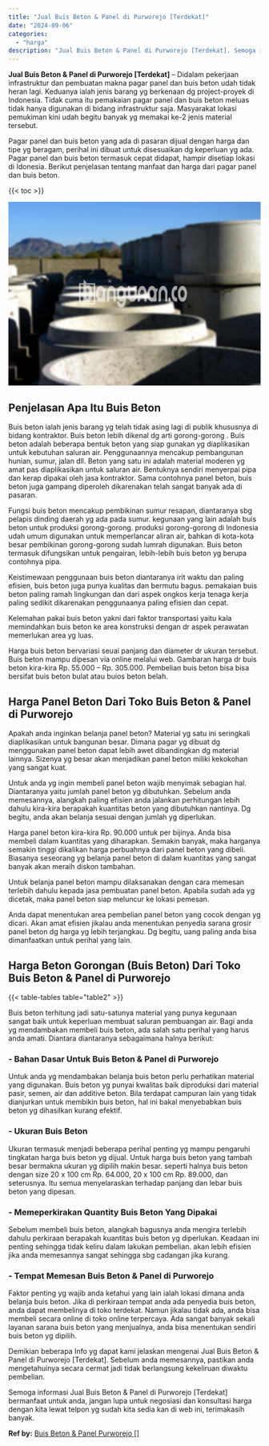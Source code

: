```yaml
---
title: "Jual Buis Beton & Panel di Purworejo [Terdekat]"
date: "2024-09-06"
categories: 
  - "harga"
description: "Jual Buis Beton & Panel di Purworejo [Terdekat]. Semoga informasi Jual Buis Beton & Panel di Purworejo [Terdekat] bermanfaat untuk anda, jangan lupa untuk..."
---
```


**Jual Buis Beton & Panel di Purworejo \[Terdekat\]** – Didalam pekerjaan infrastruktur dan pembuatan makna pagar panel dan buis beton udah tidak heran lagi. Keduanya ialah jenis barang yg berkenaan dg project-proyek di Indonesia. Tidak cuma itu pemakaian pagar panel dan buis beton meluas tidak hanya digunakan di bidang infrastruktur saja. Masyarakat lokasi pemukiman kini udah begitu banyak yg memakai ke-2 jenis material tersebut.

Pagar panel dan buis beton yang ada di pasaran dijual dengan harga dan tipe yg beragam, perihal ini dibuat untuk disesuaikan dg keperluan yg ada. Pagar panel dan buis beton termasuk cepat didapat, hampir disetiap lokasi di Idonesia. Berikut penjelasan tentang manfaat dan harga dari pagar panel dan buis beton.

{{< toc >}}

![Jual Buis Beton & Panel di Purworejo [Terdekat]](/images/jual-panel-buis-beton-murah-58.png)

## Penjelasan Apa Itu Buis Beton

Buis beton ialah jenis barang yg telah tidak asing lagi di publik khususnya di bidang kontraktor. Buis beton lebih dikenal dg arti gorong-gorong . Buis beton adalah beberapa bentuk beton yang siap gunakan yg diaplikasikan untuk kebutuhan saluran air. Penggunaannya mencakup pembangunan hunian, sumur, jalan dll. Beton yang satu ini adalah material moderen yg amat pas diaplikasikan untuk saluran air. Bentuknya sendiri menyerpai pipa dan kerap dipakai oleh jasa kontraktor. Sama contohnya panel beton, buis beton juga gampang diperoleh dikarenakan telah sangat banyak ada di pasaran.

Fungsi buis beton mencakup pembikinan sumur resapan, diantaranya sbg pelapis dinding daerah yg ada pada sumur. kegunaan yang lain adalah buis beton untuk produksi gorong-gorong. produksi gorong-gorong di Indonesia udah umum digunakan untuk memperlancar aliran air, bahkan di kota-kota besar pembikinan gorong-gorong sudah lumrah digunakan. Buis beton termasuk difungsikan untuk pengairan, lebih-lebih buis beton yg berupa contohnya pipa.

Keistimewaan penggunaan buis beton diantaranya irit waktu dan paling efisien, buis beton juga punya kualitas dan bermutu bagus. pemakaian buis beton paling ramah lingkungan dan dari aspek ongkos kerja tenaga kerja paling sedikit dikarenakan penggunaanya paling efisien dan cepat.

Kelemahan pakai buis beton yakni dari faktor transportasi yaitu kala memindahkan buis beton ke area konstruksi dengan dr aspek perawatan memerlukan area yg luas.

Harga buis beton bervariasi seuai panjang dan diameter dr ukuran tersebut. Buis beton mampu dipesan via online melalui web. Gambaran harga dr buis beton kira-kira Rp. 55.000 – Rp. 305.000. Pembelian buis beton bisa bisa bersifat buis beton bulat atau buios beton belah.

## Harga Panel Beton Dari Toko Buis Beton & Panel di Purworejo

Apakah anda inginkan belanja panel beton? Material yg satu ini seringkali diaplikasikan untuk bangunan besar. Dimana pagar yg dibuat dg menggunakan panel beton dapat lebih awet dibandingkan dg material lainnya. Sizenya yg besar akan menjadikan panel beton miliki kekokohan yang sangat kuat.

Untuk anda yg ingin membeli panel beton wajib menyimak sebagian hal. Diantaranya yaitu jumlah panel beton yg dibutuhkan. Sebelum anda memesannya, alangkah paling efisien anda jalankan perhitungan lebih dahulu kira-kira berapakah kuantitas beton yang dibutuhkan nantinya. Dg begitu, anda akan belanja sesuai dengan jumlah yg diperlukan.

Harga panel beton kira-kira Rp. 90.000 untuk per bijinya. Anda bisa membeli dalam kuantitas yang diharapkan. Semakin banyak, maka harganya semakin tinggi dikalikan harga perbuahnya dari panel beton yang dibeli. Biasanya seseorang yg belanja panel beton di dalam kuantitas yang sangat banyak akan meraih diskon tambahan.

Untuk belanja panel beton mampu dilaksanakan dengan cara memesan terlebih dahulu kepada jasa pembuatan panel beton. Apabila sudah ada yg dicetak, maka panel beton siap meluncur ke lokasi pemesan.

Anda dapat menentukan area pembelian panel beton yang cocok dengan yg dicari. Akan amat efisien jikalau anda menentukan penyedia sarana grosir panel beton dg harga yg lebih terjangkau. Dg begitu, uang paling anda bisa dimanfaatkan untuk perihal yang lain.

## Harga Beton Gorongan (Buis Beton) Dari Toko Buis Beton & Panel di Purworejo

{{< table-tables table="table2" >}}

Buis beton terhitung jadi satu-satunya material yang punya kegunaan sangat baik untuk keperluan membuat saluran pembuangan air. Bagi anda yg mendambakan membeli buis beton, ada salah satu perihal yang harus anda amati. Diantara diantaranya sebagaimana halnya berikut:

### \- Bahan Dasar Untuk Buis Beton & Panel di Purworejo

Untuk anda yg mendambakan belanja buis beton perlu perhatikan material yang digunakan. Buis beton yg punyai kwalitas baik diproduksi dari material pasir, semen, air dan additive beton. Bila terdapat campuran lain yang tidak dianjurkan untuk membikin buis beton, hal ini bakal menyebabkan buis beton yg dihasilkan kurang efektif.

### \- Ukuran Buis Beton

Ukuran termasuk menjadi beberapa perihal penting yg mampu pengaruhi tingkatan harga buis beton yg dijual. Untuk harga buis beton yang tambah besar bermakna ukuran yg dipilih makin besar. seperti halnya buis beton dengan size 20 x 100 cm Rp. 64.000, 20 x 100 cm Rp. 89.000, dan seterusnya. Itu semua menyelaraskan terhadap panjang dan lebar buis beton yang dipesan.

### \- Memeperkirakan Quantity Buis Beton Yang Dipakai

Sebelum membeli buis beton, alangkah bagusnya anda mengira terlebih dahulu perkiraan berapakah kuantitas buis beton yg diperlukan. Keadaan ini penting sehingga tidak keliru dalam lakukan pembelian. akan lebih efisien jika anda memesannya sangat sehingga sbg cadangan jika kurang.

### \- Tempat Memesan Buis Beton & Panel di Purworejo

Faktor penting yg wajib anda ketahui yang lain ialah lokasi dimana anda belanja buis beton. Jika di perkiraan tempat anda ada penyedia buis beton, anda dapat membelinya di toko terdekat. Namun jikalau tidak ada, anda bisa membeli secara online di toko online terpercaya. Ada sangat banyak sekali layanan sarana buis beton yang menjualnya, anda bisa menentukan sendiri buis beton yg dipilih.

Demikian beberapa Info yg dapat kami jelaskan mengenai Jual Buis Beton & Panel di Purworejo \[Terdekat\]. Sebelum anda memesannya, pastikan anda mengetahuinya secara cermat jadi tidak berlangsung kekeliruan diwaktu pembelian.

Semoga informasi Jual Buis Beton & Panel di Purworejo \[Terdekat\] bermanfaat untuk anda, jangan lupa untuk negosiasi dan konsultasi harga dengan kita lewat telpon yg sudah kita sedia kan di web ini, terimakasih banyak.

**Ref by:** [Buis Beton & Panel Purworejo []](https://id.wikipedia.org/wiki/Buis)

